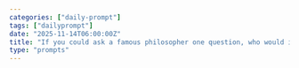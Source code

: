 ```yaml
---
categories: ["daily-prompt"]
tags: ["dailyprompt"]
date: "2025-11-14T06:00:00Z"
title: "If you could ask a famous philosopher one question, who would it be and what would you ask?"
type: "prompts"
---
```

